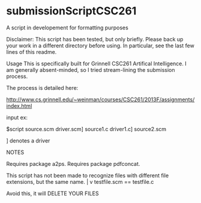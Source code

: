 
submissionScriptCSC261
======================

A script in developement for formatting purposes

Disclaimer: This script has been tested, but only briefly. Please back up your 
work in a different directory before using. In particular, see the last few lines
of this readme.

Usage This is specifically built for Grinnell CSC261 Artifical Intelligence.
I am generally absent-minded, so I tried stream-lining the submission process.

The process is detailed here:

http://www.cs.grinnell.edu/~weinman/courses/CSC261/2013F/assignments/index.html


input ex:

$script source.scm driver.scm] source1.c driver1.c]  source2.scm

] denotes a driver

NOTES

Requires package a2ps.
Requires package pdfconcat.

This script has not been made to recognize files with different file extensions, but the same name.
|
v
testfile.scm == testfile.c

Avoid this, it will DELETE YOUR FILES
